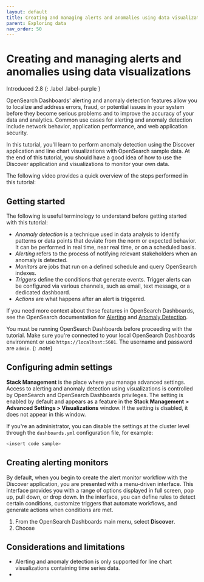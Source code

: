 ```yaml
---
layout: default
title: Creating and managing alerts and anomalies using data visualizations 
parent: Exploring data
nav_order: 50
---
```


# Creating and managing alerts and anomalies using data visualizations
Introduced 2.8
{: .label .label-purple }

OpenSearch Dashboards' alerting and anomaly detection features allow you to localize and address errors, fraud, or potential issues in your system before they become serious problems and to improve the accuracy of your data and analytics. Common use cases for alerting and anomaly detection include network behavior, application performance, and web application security.

In this tutorial, you'll learn to perform anomaly detection using the Discover application and line chart visualizations with OpenSearch sample data. At the end of this tutorial, you should have a good idea of how to use the Discover application and visualizations to monitor your own data.

The following video provides a quick overview of the steps performed in this tutorial:

<insert demo from SME>


## Getting started

The following is useful terminology to understand before getting started with this tutorial:

- _Anomaly detection_ is a technique used in data analysis to identify patterns or data points that deviate from the norm or expected behavior. It can be performed in real time, near real time, or on a scheduled basis.
- _Alerting_ refers to the process of notifying relevant stakeholders when an anomaly is detected. 
- _Monitors_ are jobs that run on a defined schedule and query OpenSearch indexes.
- _Triggers_ define the conditions that generate events. Trigger alerts can be configured via various channels, such as email, text message, or a dedicated dashboard.
- _Actions_ are what happens after an alert is triggered.

If you need more context about these features in OpenSearch Dashboards, see the OpenSearch documentation for [Alerting]({{site.url}}{{site.baseurl}}/observing-your-data/alerting/index/) and [Anomaly Detection]({{site.url}}{{site.baseurl}}/observing-your-data/ad/index/). 


You must be running OpenSearch Dashboards before proceeding with the tutorial. Make sure you're connected to your local OpenSearch Dashboards environment or use `https://localhost:5601`. The username and password are `admin`.
{: .note}

## Configuring admin settings

**Stack Management** is the place where you manage advanced settings. Access to alerting and anomaly detection using visualizations is controlled by OpenSearch and OpenSearch Dashboards privileges. The setting is enabled by default and appears as a feature in the **Stack Management > Advanced Settings > Visualizations** window. If the setting is disabled, it does not appear in this window. 

If you're an administrator, you can disable the settings at the cluster level through the `dashboards.yml` configuration file, for example:

```bash
<insert code sample>
```



## Creating alerting monitors

By default, when you begin to create the alert monitor workflow with the Discover application, you are presented with a menu-driven interface. This interface provides you with a range of options displayed in full screen, pop up, pull down, or drop down. In the interface, you can define rules to detect certain conditions, customize triggers that automate workflows, and generate actions when conditions are met.

1. From the OpenSearch Dashboards main menu, select **Discover**.
2. Choose 










## Considerations and limitations

<Need SME input>

- Alerting and anomaly detection is only supported for line chart visualizations containing time series data.
- 
